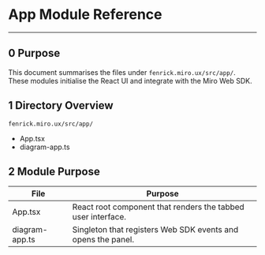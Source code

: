 # App Module Reference

---

## 0 Purpose

This document summarises the files under `fenrick.miro.ux/src/app/`. These
modules initialise the React UI and integrate with the Miro Web SDK.

## 1 Directory Overview

```
fenrick.miro.ux/src/app/
```

- App.tsx
- diagram-app.ts

## 2 Module Purpose

| File           | Purpose                                                      |
| -------------- | ------------------------------------------------------------ |
| App.tsx        | React root component that renders the tabbed user interface. |
| diagram-app.ts | Singleton that registers Web SDK events and opens the panel. |
